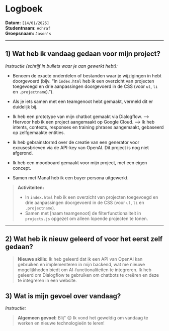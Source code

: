 # Logboek

**Datum:** `[14/01/2025]`  
**Studentnaam:** `Achraf`  
**Groepsnaam:** `Jason's`

---

## 1) Wat heb ik vandaag gedaan voor mijn project?

_Instructie (schrijf in bullets waar je aan gewerkt hebt):_

- Benoem de exacte onderdelen of bestanden waar je wijzigingen in hebt doorgevoerd (bijv. “In `index.html` heb ik een overzicht van projecten toegevoegd en drie aanpassingen doorgevoerd in de CSS (voor `ul`, `li` en `.projectname`).”).
- Als je iets samen met een teamgenoot hebt gemaakt, vermeld dit er duidelijk bij.

- Ik heb een prototype van mijn chatbot gemaakt via Dialogflow.
  --> Hiervoor heb ik een project aangemaakt op Google Cloud.
  --> Ik heb intents, contexts, responses en training phrases aangemaakt, gebaseerd op zelfgemaakte entities.
- Ik heb gebrainstormd over de creatie van een generator voor excusesbrieven via de API-key van OpenAI. Dit project is nog niet afgerond.
- Ik heb een moodboard gemaakt voor mijn project, met een eigen concept.
- Samen met Manal heb ik een buyer persona uitgewerkt.

> **Activiteiten:**
>
> - In `index.html` heb ik een overzicht van projecten toegevoegd en drie aanpassingen doorgevoerd in de CSS (voor `ul`, `li` en `.projectname`).
> - Samen met [naam teamgenoot] de filterfunctionaliteit in `projects.js` opgezet om alleen lopende projecten te tonen.

---

## 2) Wat heb ik nieuw geleerd of voor het eerst zelf gedaan?

> **Nieuwe skills:**
> Ik heb geleerd dat ik een API van OpenAI kan gebruiken en implementeren in mijn backend, wat me nieuwe mogelijkheden biedt om AI-functionaliteiten te integreren.
> Ik heb geleerd om Dialogflow te gebruiken om chatbots te creëren en deze te integreren in een website.

## 3) Wat is mijn gevoel over vandaag?

_Instructie:_

> **Algemeen gevoel:**
> Blij" 😊
> Ik vond het geweldig om vandaag te werken en nieuwe technologieën te leren!
